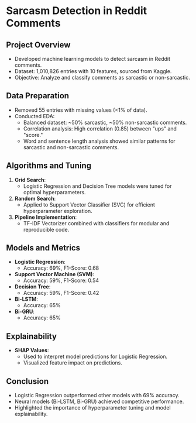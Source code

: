 # Sarcasm Detection in Reddit Comments

## Project Overview
- Developed machine learning models to detect sarcasm in Reddit comments.
- Dataset: 1,010,826 entries with 10 features, sourced from Kaggle.
- Objective: Analyze and classify comments as sarcastic or non-sarcastic.

## Data Preparation
- Removed 55 entries with missing values (<1% of data).
- Conducted EDA:
  - Balanced dataset: ~50% sarcastic, ~50% non-sarcastic comments.
  - Correlation analysis: High correlation (0.85) between "ups" and "score."
  - Word and sentence length analysis showed similar patterns for sarcastic and non-sarcastic comments.

## Algorithms and Tuning
1. **Grid Search**:
   - Logistic Regression and Decision Tree models were tuned for optimal hyperparameters.
2. **Random Search**:
   - Applied to Support Vector Classifier (SVC) for efficient hyperparameter exploration.
3. **Pipeline Implementation**:
   - TF-IDF Vectorizer combined with classifiers for modular and reproducible code.

## Models and Metrics
- **Logistic Regression**:
  - Accuracy: 69%, F1-Score: 0.68
- **Support Vector Machine (SVM)**:
  - Accuracy: 59%, F1-Score: 0.54
- **Decision Tree**:
  - Accuracy: 59%, F1-Score: 0.42
- **Bi-LSTM**:
  - Accuracy: 65%
- **Bi-GRU**:
  - Accuracy: 65%

## Explainability
- **SHAP Values**:
  - Used to interpret model predictions for Logistic Regression.
  - Visualized feature impact on predictions.

## Conclusion
- Logistic Regression outperformed other models with 69% accuracy.
- Neural models (Bi-LSTM, Bi-GRU) achieved competitive performance.
- Highlighted the importance of hyperparameter tuning and model explainability.

